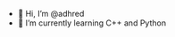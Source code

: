 - 👋 Hi, I’m @adhred
- 🌱 I’m currently learning C++ and Python

<!---
adhred/adhred is a ✨ special ✨ repository because its `README.md` (this file) appears on your GitHub profile.
You can click the Preview link to take a look at your changes.
--->
